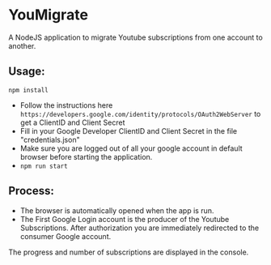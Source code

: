 # YouMigrate
A NodeJS application to migrate Youtube subscriptions from one account to another.

## Usage:
`npm install`

* Follow the instructions here `https://developers.google.com/identity/protocols/OAuth2WebServer` to get a ClientID and Client Secret
* Fill in your Google Developer ClientID and Client Secret in the file "credentials.json"
* Make sure you are logged out of all your google account in default browser before starting the application.
* `npm run start`

## Process:

* The browser is automatically opened when the app is run.
* The First Google Login account is the producer of the Youtube Subscriptions. After authorization you are immediately redirected to the consumer Google account.

The progress and number of subscriptions are displayed in the console.
